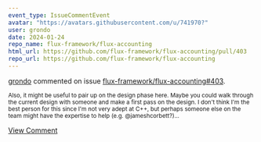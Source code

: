 ```yaml
---
event_type: IssueCommentEvent
avatar: "https://avatars.githubusercontent.com/u/741970?"
user: grondo
date: 2024-01-24
repo_name: flux-framework/flux-accounting
html_url: https://github.com/flux-framework/flux-accounting/pull/403
repo_url: https://github.com/flux-framework/flux-accounting
---
```


<a href='https://github.com/grondo' target='_blank'>grondo</a> commented on issue <a href='https://github.com/flux-framework/flux-accounting/pull/403' target='_blank'>flux-framework/flux-accounting#403</a>.

<small>Also, it might be useful to pair up on the design phase here. Maybe you could walk through the current design with someone and make a first pass on the design. I don't think I'm the best person for this since I'm not very adept at C++, but perhaps someone else on the team might have the expertise to help (e.g. @jameshcorbett?)...</small>

<a href='https://github.com/flux-framework/flux-accounting/pull/403' target='_blank'>View Comment</a>